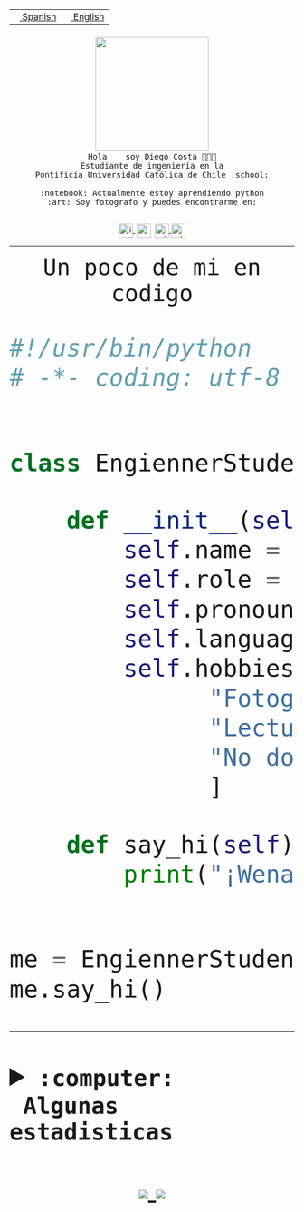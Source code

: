 <table border="0"  align="right">
 <tr><td><a href="README.md"><img src="https://upload.wikimedia.org/wikipedia/commons/thumb/8/89/Bandera_de_Espa%C3%B1a.svg/1200px-Bandera_de_Espa%C3%B1a.svg.png" height="10"> Spanish</a></td>
 <td><a href="README.en.md"><img src="https://upload.wikimedia.org/wikipedia/commons/a/a4/Flag_of_the_United_States.svg" height="10"> English</a></td></tr>
</table><br><br><br>


<p align="center">
  <img src="https://github.com/diegocostares/diegocostares/blob/main/Images/aaa2.gif?raw=true" width="200px">
  <br><samp>
    Hola <img src="https://media.giphy.com/media/hvRJCLFzcasrR4ia7z/giphy.gif" width="16px"> soy Diego Costa 👨🏻‍💻<br>
    Estudiante de ingeniería en la <br>
    Pontificia Universidad Católica de Chile :school:<br>
  <br>
    :notebook: Actualmente estoy aprendiendo python <br>
    :art: Soy fotografo y puedes encontrarme en: <br>
  <br></samp>
  
</p>

<p align="center">
   <a href="https://instagram.com/diegocosta_no" target="blank">
    <img 
    align="center" src="https://cdn.jsdelivr.net/npm/simple-icons@3.0.1/icons/instagram.svg" alt="instagram" height="25px" width="25px" />
  </a>
  <a style="border: 3px solid; color: white;"href="https://t.me/diegocosta_no" target="blank">
  <img
  align="center" alt="Telegram" width="25px" src="https://icons-for-free.com/iconfiles/png/512/Telegram-1324888767380505522.png" />
</a>
<a href="https://api.whatsapp.com/send?phone=56971897835&text=Hola!" target="blank">
  <img
  align="center" alt="wtsp" width="25px" src="https://img.icons8.com/pastel-glyph/2x/whatsapp--v2.png" />
</a>
<a href="https://www.linkedin.com/in/diego-costa-786249213/" target="blank">
  <img
  align="center" alt="wtsp" width="25px" src="https://img.icons8.com/metro/452/linkedin.png" />
</a>

  </a>
</p>

---


<p align="center"><font size="25"><samp>Un poco de mi en codigo</samp></front></p>


```python
#!/usr/bin/python
# -*- coding: utf-8 -*-


class EngiennerStudent:

    def __init__(self):
        self.name = "Diego Costa"
        self.role = "Estudiante"
        self.pronouns = "he/him"
        self.language_spoken = ["es_CL", "en_US"]
        self.hobbies = [
              "Fotografia",
              "Lectura",
              "No dormir",
              ]

    def say_hi(self):
        print("¡Wena mundo!")


me = EngiennerStudent()
me.say_hi()
```
---
<details>
  <summary><b><samp>:computer: &nbsp;Algunas estadisticas</samp></b></summary>
  <br/></p>

<!--START_SECTION:waka-->
**Soy nocturno 🦉** 

```text
🌞 Mañana     2 commits      ░░░░░░░░░░░░░░░░░░░░░░░░░   1.32% 
🌆 Día        55 commits     █████████░░░░░░░░░░░░░░░░   36.42% 
🌃 Tarde      26 commits     ████░░░░░░░░░░░░░░░░░░░░░   17.22% 
🌙 Noche      68 commits     ███████████░░░░░░░░░░░░░░   45.03%

```
📅 **Soy más productivo los Miércoles** 

```text
Lunes        1 commits      ░░░░░░░░░░░░░░░░░░░░░░░░░   0.66% 
Martes       4 commits      ░░░░░░░░░░░░░░░░░░░░░░░░░   2.65% 
Miércoles    81 commits     █████████████░░░░░░░░░░░░   53.64% 
Jueves       32 commits     █████░░░░░░░░░░░░░░░░░░░░   21.19% 
Viernes      2 commits      ░░░░░░░░░░░░░░░░░░░░░░░░░   1.32% 
Sábado       11 commits     █░░░░░░░░░░░░░░░░░░░░░░░░   7.28% 
Domingo      20 commits     ███░░░░░░░░░░░░░░░░░░░░░░   13.25%

```


📊 **Esta semana me dediqué a** 

```text
🐱‍💻 Proyectos: 
diegocostares-iic2233-20221 hrs 37 mins      ███████████████████████░░   93.15% 
Unknown Project          41 mins             ░░░░░░░░░░░░░░░░░░░░░░░░░   3.0% 
AF1                      16 mins             ░░░░░░░░░░░░░░░░░░░░░░░░░   1.2% 
contenidos               13 mins             ░░░░░░░░░░░░░░░░░░░░░░░░░   0.96% 
T0                       10 mins             ░░░░░░░░░░░░░░░░░░░░░░░░░   0.72%

```


 Last Updated on 04/09/2021
<!--END_SECTION:waka-->
  
  

 <p align="center"> <img src="https://github-readme-stats.vercel.app/api?username=diegocostares&show_icons=true&theme=ayu-mirage" alt="abhisheknaiidu" /></p>
 
</details>

<p align=center>
  <a href="https://github.com/diegocostares">
    <img src="https://badges.pufler.dev/visits/diegocostares/diegocostares?style=flat-square&color=black&logo=github">
  </a>
  <a href="https://github.com/diegocostares?tab=repositories">
    <img src="https://badges.pufler.dev/repos/diegocostares?style=flat-square&color=black&logo=github">
  </a>
</p>
